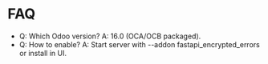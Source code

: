 # FAQ

- Q: Which Odoo version? A: 16.0 (OCA/OCB packaged).
- Q: How to enable? A: Start server with --addon fastapi_encrypted_errors or install in UI.
